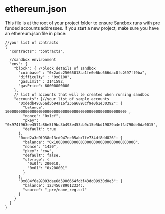 # ethereum.json
This file is at the root of your project folder to ensure Sandbox runs with pre funded accounts addresses. If you start a new project, make sure you have an ethereum.json file in place:

```
//your list of contracts
{
  "contracts": "contracts", 
  
  //sandbox environment
  "env": {
    "block": { //block details of sandbox
      "coinbase" : "0x2adc25665018aa1fe0e6bc666dac8fc2697ff9ba",
      "difficulty" : "0x0100",
      "gasLimit" : 3141592,
      "gasPrice": 60000000000
    },
    // list of accounts that will be created when running sandbox
    "accounts": {//your list of sample accounts
      "0xdedb49385ad5b94a16f236a6890cf9e0b1e30392": {
        "balance": 1000000000000000000000000000000000000000000000000000000 ,
        "nonce": "0x1cf",
        "pkey": "0x974f963ee4571e86e5f9bc3b493e453db9c15e5bd19829a4ef9a790de0da0015", 
        "default": true
      },
      "0xcd2a3d9f938e13cd947ec05abc7fe734df8dd826": {
        "balance": "0x1000000000000000000000000000000000000",
        "nonce": "1430",
        "pkey": "cow",
        "default": false,
        "storage": {
          "0x0f": 200010,
          "0x01": "0x200001"
        }
      },
      "0x084f6a99003dae6d3906664fdbf43dd09930d0e3": {
        "balance": 1234567890123345,
        "source": "_pre/name_reg.sol"
      }
    }
  }
}
```

